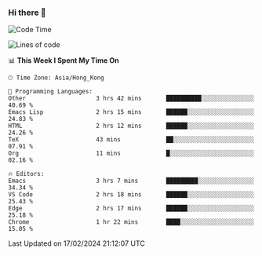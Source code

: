 ### Hi there 👋

<!--
**nicehiro/nicehiro** is a ✨ _special_ ✨ repository because its `README.md` (this file) appears on your GitHub profile.

Here are some ideas to get you started:

- 🔭 I’m currently working on ...
- 🌱 I’m currently learning ...
- 👯 I’m looking to collaborate on ...
- 🤔 I’m looking for help with ...
- 💬 Ask me about ...
- 📫 How to reach me: ...
- 😄 Pronouns: ...
- ⚡ Fun fact: ...
-->

<!--START_SECTION:waka-->
![Code Time](http://img.shields.io/badge/Code%20Time-233%20hrs%205%20mins-blue)

![Lines of code](https://img.shields.io/badge/From%20Hello%20World%20I%27ve%20Written-2.6%20million%20lines%20of%20code-blue)

📊 **This Week I Spent My Time On** 

```text
🕑︎ Time Zone: Asia/Hong_Kong

💬 Programming Languages: 
Other                    3 hrs 42 mins       ██████████░░░░░░░░░░░░░░░   40.69 % 
Emacs Lisp               2 hrs 15 mins       ██████░░░░░░░░░░░░░░░░░░░   24.83 % 
HTML                     2 hrs 12 mins       ██████░░░░░░░░░░░░░░░░░░░   24.26 % 
TeX                      43 mins             ██░░░░░░░░░░░░░░░░░░░░░░░   07.91 % 
Org                      11 mins             █░░░░░░░░░░░░░░░░░░░░░░░░   02.16 % 

🔥 Editors: 
Emacs                    3 hrs 7 mins        █████████░░░░░░░░░░░░░░░░   34.34 % 
VS Code                  2 hrs 18 mins       ██████░░░░░░░░░░░░░░░░░░░   25.43 % 
Edge                     2 hrs 17 mins       ██████░░░░░░░░░░░░░░░░░░░   25.18 % 
Chrome                   1 hr 22 mins        ████░░░░░░░░░░░░░░░░░░░░░   15.05 % 
```


 Last Updated on 17/02/2024 21:12:07 UTC
<!--END_SECTION:waka-->
